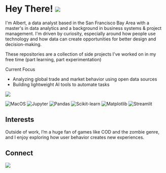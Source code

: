 # Hey There! ![](https://user-images.githubusercontent.com/18350557/176309783-0785949b-9127-417c-8b55-ab5a4333674e.gif)

I'm Albert, a data analyst based in the San Francisco Bay Area with a master's in data analytics and a background in business systems & project management. I'm driven by curiosity, especially around how people use technology and how data can create opportunities for better design and decision-making.

These repositories are a collection of side projects I've worked on in my free time (part learning, part experimentation)

Current Focus
- Analyzing global trade and market behavior using open data sources  
- Building lightweight AI tools to automate tasks   



<p align="left">
  <a href="https://skillicons.dev">
    <img src="https://go-skill-icons.vercel.app/api/icons?i=py,r,mysql,mongodb,vscode,git,gcp" />
  </a>
</p>

<p align="left">
  <img src="https://img.shields.io/badge/-MacOS-FFFFFF?logo=apple&logoColor=grey" alt="MacOS">
  <img src="https://img.shields.io/badge/-Jupyter-FFFFFF?logo=jupyter&logoColor=F37626" alt="Jupyter">
  <img src="https://img.shields.io/badge/-Pandas-FFFFFF?logo=pandas&logoColor=grey" alt="Pandas">
  <img src="https://img.shields.io/badge/-Scikit--learn-FFFFFF?logo=scikit-learn&logoColor=F7931E" alt="Scikit-learn">
  <img src="https://img.shields.io/badge/-Matplotlib-FFFFFF" alt="Matplotlib">
  <img src="https://img.shields.io/badge/-Streamlit-FFFFFF?logo=streamlit&logoColor=F74B4D" alt="Streamlit">

</p>

## Interests

Outside of work, I’m a huge fan of games like COD and the zombie genre, and I enjoy exploring how user behavior creates new experiences.

## Connect

<p align="left">
  <a href="https://www.linkedin.com/in/alvalenci" target="_blank">
    <img src="https://go-skill-icons.vercel.app/api/icons?i=linkedin" />
  </a>
</p>
